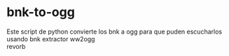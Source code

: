 # bnk-to-ogg
Este script de python convierte los bnk a ogg para que puden escucharlos usando 
bnk extractor 
ww2ogg  
revorb
